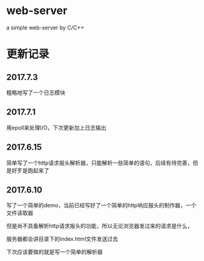 # web-server
a simple web-server by C/C++

# 更新记录
## 2017.7.3
粗略地写了一个日志模块
## 2017.7.1
用epoll来处理I/O，下次更新加上日志输出

## 2017.6.15
简单写了一个http请求报头解析器，只能解析一些简单的语句，后续有待完善，但是好歹是跑起来了

## 2017.6.10
写了一个简单的demo，当前已经写好了一个简单的http响应报头的制作器，一个文件读取器

但是尚不具备解析http请求报头的功能，所以无论浏览器发过来的请求是什么，

服务器都会讲目录下的index.html文件发送过去

下次应该要做的就是写一个简单的解析器
